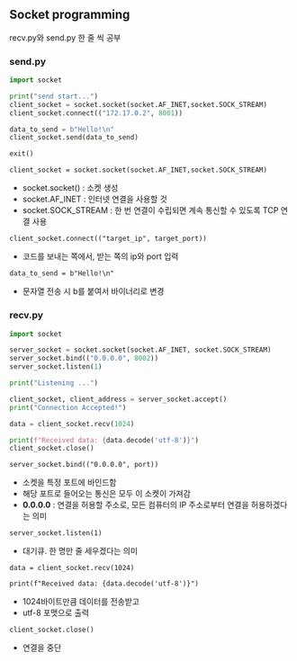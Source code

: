 ## Socket programming

recv.py와 send.py 한 줄 씩 공부


### send.py
```python
import socket

print("send start...")
client_socket = socket.socket(socket.AF_INET,socket.SOCK_STREAM)
client_socket.connect(("172.17.0.2", 8001))

data_to_send = b"Hello!\n"
client_socket.send(data_to_send)

exit()
```


`client_socket = socket.socket(socket.AF_INET,socket.SOCK_STREAM)`

-  socket.socket() : 소켓 생성
-  socket.AF_INET : 인터넷 연결을 사용할 것
-  socket.SOCK_STREAM : 한 번 연결이 수립되면 계속 통신할 수 있도록 TCP 연결 사용


`client_socket.connect(("target_ip", target_port))`

- 코드를 보내는 쪽에서, 받는 쪽의 ip와 port 입력


`data_to_send = b"Hello!\n"`

- 문자열 전송 시 b를 붙여서 바이너리로 변경


### recv.py
```python
import socket

server_socket = socket.socket(socket.AF_INET, socket.SOCK_STREAM)
server_socket.bind(("0.0.0.0", 8002))
server_socket.listen(1)

print("Listening ...")

client_socket, client_address = server_socket.accept()
print("Connection Accepted!")

data = client_socket.recv(1024)

print(f"Received data: {data.decode('utf-8')}")
client_socket.close()
```

`server_socket.bind(("0.0.0.0", port))`

- 소켓을 특정 포트에 바인드함
- 해당 포트로 들어오는 통신은 모두 이 소켓이 가져감
- **0.0.0.0** : 연결을 허용할 주소로, 모든 컴퓨터의 IP 주소로부터 연결을 허용하겠다는 의미


`server_socket.listen(1)`

- 대기큐. 한 명만 줄 세우겠다는 의미


`data = client_socket.recv(1024)`

`print(f"Received data: {data.decode('utf-8')}")`

- 1024바이트만큼 데이터를 전송받고
- utf-8 포맷으로 출력


`client_socket.close()`

- 연결을 중단